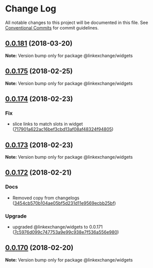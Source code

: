# Change Log

All notable changes to this project will be documented in this file.
See [Conventional Commits](https://conventionalcommits.org) for commit guidelines.

<a name="0.0.181"></a>
## [0.0.181](https://github.com/Userfeeds/Apps/compare/v0.0.180...v0.0.181) (2018-03-20)





**Note:** Version bump only for package @linkexchange/widgets

<a name="0.0.175"></a>
## [0.0.175](https://github.com/Userfeeds/Apps/compare/v0.0.174...v0.0.175) (2018-02-25)





**Note:** Version bump only for package @linkexchange/widgets

<a name="0.0.174"></a>
## [0.0.174](https://github.com/Userfeeds/Apps/compare/v0.0.173...v0.0.174) (2018-02-23)


### Fix

* slice links to match slots in widget ([717901a622ac16bef3cbd13af08af48324f94805](https://github.com/Userfeeds/Apps/commit/717901a622ac16bef3cbd13af08af48324f94805))




<a name="0.0.173"></a>
## [0.0.173](https://github.com/Userfeeds/Apps/compare/v0.0.172...v0.0.173) (2018-02-23)





**Note:** Version bump only for package @linkexchange/widgets

<a name="0.0.172"></a>
## [0.0.172](https://github.com/Userfeeds/Apps/compare/v0.0.170...v0.0.172) (2018-02-21)


### Docs

* Removed copy from changelogs ([3454cb570b104ae05bf5d231d11e9569ecbb25bf](https://github.com/Userfeeds/Apps/commit/3454cb570b104ae05bf5d231d11e9569ecbb25bf))

### Upgrade

* upgraded @linkexchange/widgets to 0.0.171 ([7c5976d099c747753a9e99c938e7f536a556e980](https://github.com/Userfeeds/Apps/commit/7c5976d099c747753a9e99c938e7f536a556e980))




<a name="0.0.170"></a>
## [0.0.170](https://github.com/Userfeeds/Apps/compare/v0.0.168...v0.0.170) (2018-02-20)





**Note:** Version bump only for package @linkexchange/widgets
